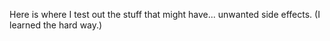 Here is where I test out the stuff that might have... unwanted side effects.  (I learned the hard way.)

